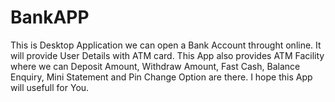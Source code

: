 # BankAPP
This is Desktop Application we can open a Bank Account throught online.
It will provide User Details with ATM card.
This App also provides ATM Facility where we can Deposit Amount, Withdraw Amount, Fast Cash, Balance Enquiry, Mini Statement and Pin Change Option are there.
I hope this App will usefull for You.
